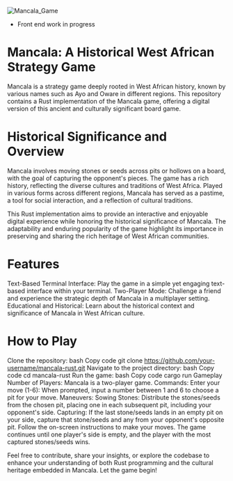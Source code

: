 ![Mancala_Game](https://github.com/TechieTeee/Mancala-Rust/assets/100870737/0158f956-b078-4279-84ce-b82887dc26ea)

* Front end work in progress
# Mancala: A Historical West African Strategy Game
Mancala is a strategy game deeply rooted in West African history, known by various names such as Ayo and Oware in different regions. This repository contains a Rust implementation of the Mancala game, offering a digital version of this ancient and culturally significant board game.

# Historical Significance and Overview
Mancala involves moving stones or seeds across pits or hollows on a board, with the goal of capturing the opponent's pieces. The game has a rich history, reflecting the diverse cultures and traditions of West Africa. Played in various forms across different regions, Mancala has served as a pastime, a tool for social interaction, and a reflection of cultural traditions.

This Rust implementation aims to provide an interactive and enjoyable digital experience while honoring the historical significance of Mancala. The adaptability and enduring popularity of the game highlight its importance in preserving and sharing the rich heritage of West African communities.

# Features
Text-Based Terminal Interface: Play the game in a simple yet engaging text-based interface within your terminal.
Two-Player Mode: Challenge a friend and experience the strategic depth of Mancala in a multiplayer setting.
Educational and Historical: Learn about the historical context and significance of Mancala in West African culture.

# How to Play
Clone the repository:
bash
Copy code
git clone https://github.com/your-username/mancala-rust.git
Navigate to the project directory:
bash
Copy code
cd mancala-rust
Run the game:
bash
Copy code
cargo run
Gameplay
Number of Players: Mancala is a two-player game.
Commands:
Enter your move (1-6): When prompted, input a number between 1 and 6 to choose a pit for your move.
Maneuvers:
Sowing Stones: Distribute the stones/seeds from the chosen pit, placing one in each subsequent pit, including your opponent's side.
Capturing: If the last stone/seeds lands in an empty pit on your side, capture that stone/seeds and any from your opponent's opposite pit.
Follow the on-screen instructions to make your moves. The game continues until one player's side is empty, and the player with the most captured stones/seeds wins.

Feel free to contribute, share your insights, or explore the codebase to enhance your understanding of both Rust programming and the cultural heritage embedded in Mancala. Let the game begin!

